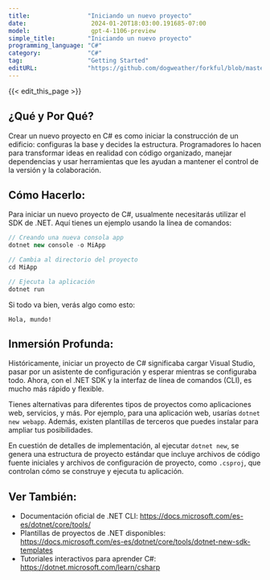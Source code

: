 ```yaml
---
title:                "Iniciando un nuevo proyecto"
date:                  2024-01-20T18:03:00.191685-07:00
model:                 gpt-4-1106-preview
simple_title:         "Iniciando un nuevo proyecto"
programming_language: "C#"
category:             "C#"
tag:                  "Getting Started"
editURL:              "https://github.com/dogweather/forkful/blob/master/content/es/c-sharp/starting-a-new-project.md"
---
```


{{< edit_this_page >}}

## ¿Qué y Por Qué?

Crear un nuevo proyecto en C# es como iniciar la construcción de un edificio: configuras la base y decides la estructura. Programadores lo hacen para transformar ideas en realidad con código organizado, manejar dependencias y usar herramientas que les ayudan a mantener el control de la versión y la colaboración.

## Cómo Hacerlo:

Para iniciar un nuevo proyecto de C#, usualmente necesitarás utilizar el SDK de .NET. Aquí tienes un ejemplo usando la línea de comandos:

```C#
// Creando una nueva consola app
dotnet new console -o MiApp

// Cambia al directorio del proyecto
cd MiApp

// Ejecuta la aplicación
dotnet run
```

Si todo va bien, verás algo como esto:

```plaintext
Hola, mundo!
```

## Inmersión Profunda:

Históricamente, iniciar un proyecto de C# significaba cargar Visual Studio, pasar por un asistente de configuración y esperar mientras se configuraba todo. Ahora, con el .NET SDK y la interfaz de línea de comandos (CLI), es mucho más rápido y flexible.

Tienes alternativas para diferentes tipos de proyectos como aplicaciones web, servicios, y más. Por ejemplo, para una aplicación web, usarías `dotnet new webapp`. Además, existen plantillas de terceros que puedes instalar para ampliar tus posibilidades.

En cuestión de detalles de implementación, al ejecutar `dotnet new`, se genera una estructura de proyecto estándar que incluye archivos de código fuente iniciales y archivos de configuración de proyecto, como `.csproj`, que controlan cómo se construye y ejecuta tu aplicación.

## Ver También:

- Documentación oficial de .NET CLI: https://docs.microsoft.com/es-es/dotnet/core/tools/
- Plantillas de proyectos de .NET disponibles: https://docs.microsoft.com/es-es/dotnet/core/tools/dotnet-new-sdk-templates
- Tutoriales interactivos para aprender C#: https://dotnet.microsoft.com/learn/csharp